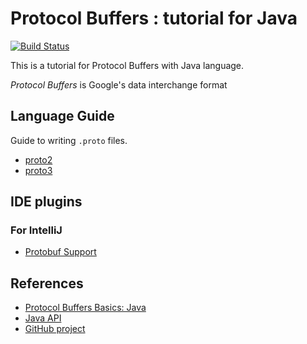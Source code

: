 # Protocol Buffers : tutorial for Java

[![Build Status](https://travis-ci.org/ghusta/protocol-buffers-java-tuto.svg?branch=master)](https://travis-ci.org/ghusta/protocol-buffers-java-tuto)

This is a tutorial for Protocol Buffers with Java language.

_Protocol Buffers_ is Google's data interchange format

## Language Guide

Guide to writing `.proto` files.

* [proto2](https://developers.google.com/protocol-buffers/docs/proto)
* [proto3](https://developers.google.com/protocol-buffers/docs/proto3)

## IDE plugins

### For IntelliJ

* [Protobuf Support](https://plugins.jetbrains.com/plugin/8277-protobuf-support)

## References

* [Protocol Buffers Basics: Java ](https://developers.google.com/protocol-buffers/docs/javatutorial)
* [Java API](https://developers.google.com/protocol-buffers/docs/reference/java/)
* [GitHub project](https://github.com/protocolbuffers/protobuf)
